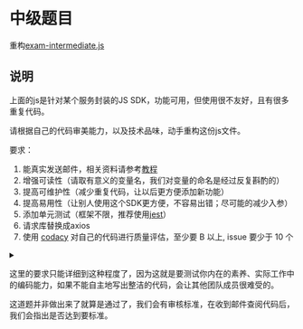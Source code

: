 # 中级题目

重构[exam-intermediate.js](https://github.com/FEMessage/hire/blob/master/exam-intermediate.js)


## 说明

上面的js是针对某个服务封装的JS SDK，功能可用，但使用很不友好，且有很多重复代码。

请根据自己的代码审美能力，以及技术品味，动手重构这份js文件。


要求：

1. 能真实发送邮件，相关资料请参考[教程](https://www.yuque.com/deepexi-serverless/rglgis/rq1nva)
1. 增强可读性（请取有意义的变量名，我们对变量的命名是经过反复斟酌的）
1. 提高可维护性（减少重复代码，让以后更方便添加新功能）
1. 提高易用性（让别人使用这个SDK更方便，不容易出错；尽可能的减少入参）
1. 添加单元测试（框架不限，推荐使用[jest](https://femessage.github.io/blog/docs/tutorial/test-driven-development-by-jest.html)）
1. 请求库替换成axios
1. 使用 [codacy](https://codacy.com) 对自己的代码进行质量评估，至少要 B 以上, issue 要少于 10 个

<details>
  <summary></summary>
  <p>
    还有一点就是，看到这个js在使用callback，是不是有点别扭？
  </p>
</details>

这里的要求只能详细到这种程度了，因为这就是要测试你内在的素养、实际工作中的编码能力，如果不能自主地写出整洁的代码，会让其他团队成员很难受的。

这道题并非做出来了就算是通过了，我们会有审核标准，在收到邮件查阅代码后，我们会指出是否达到要标准。

